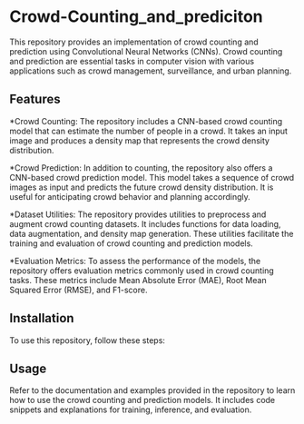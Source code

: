 # Crowd-Counting_and_prediciton

This repository provides an implementation of crowd counting and prediction using Convolutional Neural Networks (CNNs). Crowd counting and prediction are essential tasks in computer vision with various applications such as crowd management, surveillance, and urban planning.

## Features
*Crowd Counting: The repository includes a CNN-based crowd counting model that can estimate the number of people in a crowd. It takes an input image and produces a density map that represents the crowd density distribution.

*Crowd Prediction: In addition to counting, the repository also offers a CNN-based crowd prediction model. This model takes a sequence of crowd images as input and predicts the future crowd density distribution. It is useful for anticipating crowd behavior and planning accordingly.

*Dataset Utilities: The repository provides utilities to preprocess and augment crowd counting datasets. It includes functions for data loading, data augmentation, and density map generation. These utilities facilitate the training and evaluation of crowd counting and prediction models.

*Evaluation Metrics: To assess the performance of the models, the repository offers evaluation metrics commonly used in crowd counting tasks. These metrics include Mean Absolute Error (MAE), Root Mean Squared Error (RMSE), and F1-score.

## Installation
To use this repository, follow these steps:


## Usage
Refer to the documentation and examples provided in the repository to learn how to use the crowd counting and prediction models. It includes code snippets and explanations for training, inference, and evaluation.
